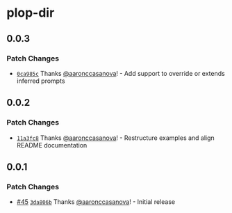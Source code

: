 # plop-dir

## 0.0.3

### Patch Changes

- [`0ca985c`](https://github.com/aaronccasanova/aacc/commit/0ca985cc8522c6ddfa4f0417d6fc3b74f30079e5)
  Thanks [@aaronccasanova](https://github.com/aaronccasanova)! - Add support to
  override or extends inferred prompts

## 0.0.2

### Patch Changes

- [`11a3fc8`](https://github.com/aaronccasanova/aacc/commit/11a3fc8e844626e532ad460b14d7c2384bd7d3ba)
  Thanks [@aaronccasanova](https://github.com/aaronccasanova)! - Restructure
  examples and align README documentation

## 0.0.1

### Patch Changes

- [#45](https://github.com/aaronccasanova/aacc/pull/45)
  [`3da806b`](https://github.com/aaronccasanova/aacc/commit/3da806be4ccdeed60f972612cca9da1166a80630)
  Thanks [@aaronccasanova](https://github.com/aaronccasanova)! - Initial release
